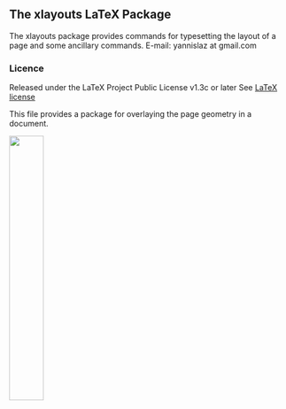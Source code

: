 ## The xlayouts LaTeX Package

The xlayouts package provides commands for typesetting
the layout of a page and some ancillary commands.
E-mail: yannislaz at gmail.com

### Licence

Released under the LaTeX Project Public License v1.3c or later
See [LaTeX license](http://www.latex-project.org/lppl.txt)

This file provides a package for overlaying the page geometry in a document.


<img src="https://raw.github.com/yannisl/xlayouts/master/images/hine01.jpg" style="width:35%;margin:0 auto" />



